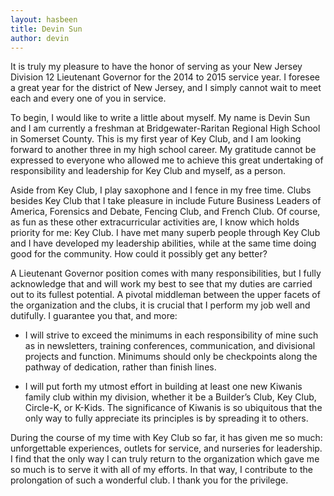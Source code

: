 ```yaml
---
layout: hasbeen
title: Devin Sun
author: devin
---
```


It is truly my pleasure to have the honor of serving as your New Jersey Division 12 Lieutenant Governor for the 2014 to 2015 service year. I foresee a great year for the district of New Jersey, and I simply cannot wait to meet each and every one of you in service.

To begin, I would like to write a little about myself. My name is Devin Sun and I am currently a freshman at Bridgewater-Raritan Regional High School in Somerset County. This is my first year of Key Club, and I am looking forward to another three in my high school career. My gratitude cannot be expressed to everyone who allowed me to achieve this great undertaking of responsibility and leadership for Key Club and myself, as a person.

Aside from Key Club, I play saxophone and I fence in my free time. Clubs besides Key Club that I take pleasure in include Future Business Leaders of America, Forensics and Debate, Fencing Club, and French Club. Of course, as fun as these other extracurricular activities are, I know which holds priority for me: Key Club. I have met many superb people through Key Club and I have developed my leadership abilities, while at the same time doing good for the community. How could it possibly get any better?

A Lieutenant Governor position comes with many responsibilities, but I fully acknowledge that and will work my best to see that my duties are carried out to its fullest potential. A pivotal middleman between the upper facets of the organization and the clubs, it is crucial that I perform my job well and dutifully. I guarantee you that, and more:

- I will strive to exceed the minimums in each responsibility of mine such as in newsletters, training conferences, communication, and divisional projects and function. Minimums should only be checkpoints along the pathway of dedication, rather than finish lines.

- I will put forth my utmost effort in building at least one new Kiwanis family club within my division, whether it be a Builder’s Club, Key Club, Circle-K, or K-Kids. The significance of Kiwanis is so ubiquitous that the only way to fully appreciate its principles is by spreading it to others.

During the course of my time with Key Club so far, it has given me so much: unforgettable experiences, outlets for service, and nurseries for leadership. I find that the only way I can truly return to the organization which gave me so much is to serve it with all of my efforts. In that way, I contribute to the prolongation of such a wonderful club. I thank you for the privilege.
